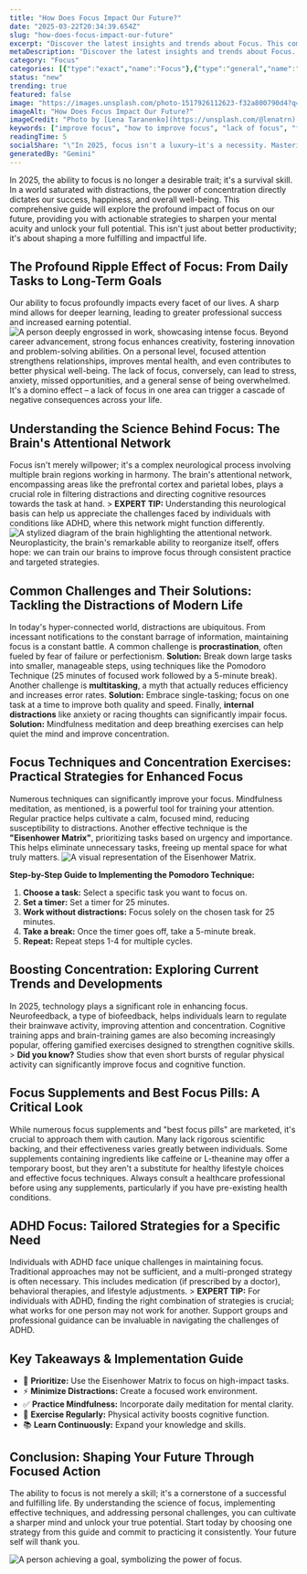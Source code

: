 ```yaml
---
title: "How Does Focus Impact Our Future?"
date: "2025-03-22T20:34:39.654Z"
slug: "how-does-focus-impact-our-future"
excerpt: "Discover the latest insights and trends about Focus. This comprehensive guide covers everything you need to know about Focus in 2025."
metaDescription: "Discover the latest insights and trends about Focus. This comprehensive guide covers everything you need to know about Focus in 2025."
category: "Focus"
categories: [{"type":"exact","name":"Focus"},{"type":"general","name":"Productivity"},{"type":"medium","name":"Time Management"},{"type":"specific","name":"Mindfulness Techniques"},{"type":"niche","name":"Pomodoro Technique"}]
status: "new"
trending: true
featured: false
image: "https://images.unsplash.com/photo-1517926112623-f32a800790d4?q=85&w=1200&fit=max&fm=webp&auto=compress"
imageAlt: "How Does Focus Impact Our Future?"
imageCredit: "Photo by [Lena Taranenko](https://unsplash.com/@lenatrn) on Unsplash"
keywords: ["improve focus", "how to improve focus", "lack of focus", "focus techniques", "concentration exercises", "boost concentration", "ADHD focus", "focus supplements", "best focus pills", "improve work focus"]
readingTime: 5
socialShare: "\"In 2025, focus isn't a luxury—it's a necessity. Mastering your attention shapes not just your productivity, but the trajectory of your entire life.\""
generatedBy: "Gemini"
---
```




In 2025, the ability to focus is no longer a desirable trait; it's a survival skill.  In a world saturated with distractions, the power of concentration directly dictates our success, happiness, and overall well-being. This comprehensive guide will explore the profound impact of focus on our future, providing you with actionable strategies to sharpen your mental acuity and unlock your full potential.  This isn't just about better productivity; it's about shaping a more fulfilling and impactful life.

## The Profound Ripple Effect of Focus: From Daily Tasks to Long-Term Goals

Our ability to focus profoundly impacts every facet of our lives.  A sharp mind allows for deeper learning, leading to greater professional success and increased earning potential.  ![A person deeply engrossed in work, showcasing intense focus](https://images.unsplash.com/photo-1453728013993-6d66e9c9123a?q=85&w=1200&fit=max&fm=webp&auto=compress).  Beyond career advancement, strong focus enhances creativity, fostering innovation and problem-solving abilities.  On a personal level, focused attention strengthens relationships, improves mental health, and even contributes to better physical well-being.  The lack of focus, conversely, can lead to stress, anxiety, missed opportunities, and a general sense of being overwhelmed.  It's a domino effect – a lack of focus in one area can trigger a cascade of negative consequences across your life.

## Understanding the Science Behind Focus: The Brain's Attentional Network

Focus isn't merely willpower; it's a complex neurological process involving multiple brain regions working in harmony.  The brain's attentional network, encompassing areas like the prefrontal cortex and parietal lobes, plays a crucial role in filtering distractions and directing cognitive resources towards the task at hand.  > **EXPERT TIP:** Understanding this neurological basis can help us appreciate the challenges faced by individuals with conditions like ADHD, where this network might function differently. ![A stylized diagram of the brain highlighting the attentional network](https://images.unsplash.com/photo-1504507926084-34cf0b939964?q=85&w=1200&fit=max&fm=webp&auto=compress).  Neuroplasticity, the brain's remarkable ability to reorganize itself, offers hope: we can train our brains to improve focus through consistent practice and targeted strategies.

## Common Challenges and Their Solutions: Tackling the Distractions of Modern Life

In today's hyper-connected world, distractions are ubiquitous.  From incessant notifications to the constant barrage of information, maintaining focus is a constant battle.  A common challenge is **procrastination**, often fueled by fear of failure or perfectionism.  **Solution:** Break down large tasks into smaller, manageable steps, using techniques like the Pomodoro Technique (25 minutes of focused work followed by a 5-minute break).  Another challenge is **multitasking**, a myth that actually reduces efficiency and increases error rates.  **Solution:**  Embrace single-tasking; focus on one task at a time to improve both quality and speed.  Finally, **internal distractions** like anxiety or racing thoughts can significantly impair focus. **Solution:** Mindfulness meditation and deep breathing exercises can help quiet the mind and improve concentration.

##  Focus Techniques and Concentration Exercises: Practical Strategies for Enhanced Focus

Numerous techniques can significantly improve your focus.  Mindfulness meditation, as mentioned, is a powerful tool for training your attention.  Regular practice helps cultivate a calm, focused mind, reducing susceptibility to distractions. Another effective technique is the **"Eisenhower Matrix"**, prioritizing tasks based on urgency and importance.  This helps eliminate unnecessary tasks, freeing up mental space for what truly matters. ![A visual representation of the Eisenhower Matrix](https://images.unsplash.com/photo-1517926112623-f32a800790d4?q=85&w=1200&fit=max&fm=webp&auto=compress).

**Step-by-Step Guide to Implementing the Pomodoro Technique:**

1. **Choose a task:** Select a specific task you want to focus on.
2. **Set a timer:** Set a timer for 25 minutes.
3. **Work without distractions:** Focus solely on the chosen task for 25 minutes.
4. **Take a break:** Once the timer goes off, take a 5-minute break.
5. **Repeat:** Repeat steps 1-4 for multiple cycles.

##  Boosting Concentration: Exploring Current Trends and Developments

In 2025, technology plays a significant role in enhancing focus.  Neurofeedback, a type of biofeedback, helps individuals learn to regulate their brainwave activity, improving attention and concentration.  Cognitive training apps and brain-training games are also becoming increasingly popular, offering gamified exercises designed to strengthen cognitive skills.  > **Did you know?**  Studies show that even short bursts of regular physical activity can significantly improve focus and cognitive function.

##  Focus Supplements and Best Focus Pills: A Critical Look

While numerous focus supplements and "best focus pills" are marketed, it's crucial to approach them with caution.  Many lack rigorous scientific backing, and their effectiveness varies greatly between individuals.  Some supplements containing ingredients like caffeine or L-theanine may offer a temporary boost, but they aren't a substitute for healthy lifestyle choices and effective focus techniques.  Always consult a healthcare professional before using any supplements, particularly if you have pre-existing health conditions.

##  ADHD Focus: Tailored Strategies for a Specific Need

Individuals with ADHD face unique challenges in maintaining focus.  Traditional approaches may not be sufficient, and a multi-pronged strategy is often necessary.  This includes medication (if prescribed by a doctor), behavioral therapies, and lifestyle adjustments.  > **EXPERT TIP:** For individuals with ADHD, finding the right combination of strategies is crucial; what works for one person may not work for another.  Support groups and professional guidance can be invaluable in navigating the challenges of ADHD.

## Key Takeaways & Implementation Guide

* 🔑 **Prioritize:** Use the Eisenhower Matrix to focus on high-impact tasks.
* ⚡ **Minimize Distractions:** Create a focused work environment.
* ✅ **Practice Mindfulness:** Incorporate daily meditation for mental clarity.
* 🧠 **Exercise Regularly:** Physical activity boosts cognitive function.
* 📚 **Learn Continuously:** Expand your knowledge and skills.

## Conclusion: Shaping Your Future Through Focused Action

The ability to focus is not merely a skill; it's a cornerstone of a successful and fulfilling life.  By understanding the science of focus, implementing effective techniques, and addressing personal challenges, you can cultivate a sharper mind and unlock your true potential.  Start today by choosing one strategy from this guide and commit to practicing it consistently. Your future self will thank you.

![A person achieving a goal, symbolizing the power of focus](https://images.unsplash.com/photo-1543954616-be267def7835?q=85&w=1200&fit=max&fm=webp&auto=compress).
